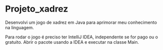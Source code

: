 # Projeto_xadrez
Desenvolvi um jogo de xadrez em Java para aprimorar meu conhecimento na linguagem.

Para rodar o jogo é preciso ter IntelliJ IDEA, independente se for pago ou o gratuito. Abrir o pacote usando a IDEA e executar na classe Main.
